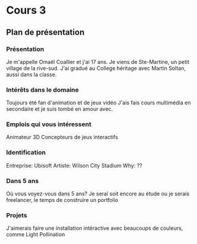# Cours 3
## Plan de présentation

### Présentation
Je m'appelle Omaël Coallier et j'ai 17 ans. Je viens de Ste-Martine, un petit village de la rive-sud.
J'ai gradué au College héritage avec Martin Soltan, aussi dans la classe.

### Intérêts dans le domaine
Toujours été fan d'animation et de jeux vidéo
J'ais fais cours multimédia en secondaire et je suis tombé en amour avec.

### Emplois qui vous intéressent
Animateur 3D
Concepteurs de jeux interactifs

### Identification
Entreprise: Ubisoft
Artiste: Wilson City Stadium
Why: ??

### Dans 5 ans
Où vous voyez-vous dans 5 ans? 
Je serai soit encore au étude ou je serais freelancer, le temps de construire un portfolio  

### Projets
J'aimerais faire une installation intéractive avec beaucoups de couleurs, comme Light Pollination
